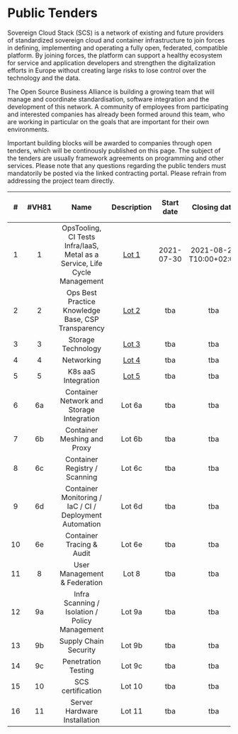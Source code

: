 # Public Tenders

Sovereign Cloud Stack (SCS) is a network of existing and future providers of standardized sovereign cloud and container infrastructure 
to join forces in defining, implementing and operating a fully open, federated, compatible platform. By joining forces, the platform 
can support a healthy ecosystem for service and application developers and strengthen the digitalization efforts in Europe without 
creating large risks to lose control over the technology and the data.

The Open Source Business Alliance is building a growing team that will manage and coordinate standardisation, software integration 
and the development of this network. A community of employees from participating and interested companies has already been formed
around this team, who are working in particular on the goals that are important for their own environments.

Important building blocks will be awarded to companies through open tenders, which will be continously published on this page. 
The subject of the tenders are usually framework agreements on programming and other services.
Please note that any questions regarding the public tenders must mandatorily be posted via the linked contracting portal.
Please refrain from addressing the project team directly.

| #  | #VH81 | Name | Description | Start date | Closing date | Link to contracting portal |
|:---:|:---:|:---:|:---:|:---:|:---:|:---:|
| 1  | 1  | OpsTooling, CI Tests Infra/IaaS, Metal as a Service, Life Cycle Management | [Lot 1](Lot1.html.en) | 2021-07-30 | 2021-08-20 T10:00+02:00 | [SCS-VP01](https://www.dtvp.de/Satellite/notice/CXP4YV7RM7T) |
| 2  | 2  | Ops Best Practice Knowledge Base, CSP Transparency | [Lot 2](Lot2.html.en) | tba | tba | tba |
| 3  | 3  | Storage Technology | [Lot 3](Lot3.html.en) | tba | tba | tba |
| 4  | 4  | Networking | [Lot 4](Lot4.html.en) | tba | tba | tba |
| 5  | 5  | K8s aaS Integration | [Lot 5](Lot5.html.en) | tba | tba | tba |
| 6  | 6a | Container Network and Storage Integration | Lot 6a | tba | tba | tba |
| 7  | 6b | Container Meshing and Proxy | Lot 6b | tba | tba | tba |
| 8  | 6c | Container Registry / Scanning | Lot 6c | tba | tba | tba |
| 9  | 6d | Container Monitoring / IaC / CI / Deployment Automation | Lot 6d | tba | tba | tba |
| 10 | 6e | Container Tracing & Audit | Lot 6e | tba | tba | tba |
| 11 | 8  | User Management & Federation | Lot 8 | tba | tba | tba |
| 12 | 9a | Infra Scanning / Isolation / Policy Management | Lot 9a | tba | tba | tba |
| 13 | 9b | Supply Chain Security | Lot 9b | tba | tba | tba |
| 14 | 9c | Penetration Testing | Lot 9c | tba | tba | tba |
| 15 | 10 | SCS certification | Lot 10 | tba | tba | tba |
| 16 | 11 | Server Hardware Installation | Lot 11 | tba | tba | tba |

